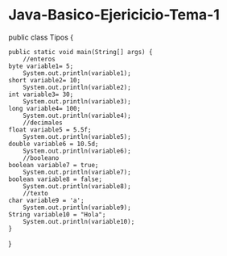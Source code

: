 # Java-Basico-Ejericicio-Tema-1

public class Tipos {

    public static void main(String[] args) {
        //enteros
    byte variable1= 5;
        System.out.println(variable1);
    short variable2= 10;
        System.out.println(variable2);
    int variable3= 30;
        System.out.println(variable3);
    long variable4= 100;
        System.out.println(variable4);
        //decimales
    float variable5 = 5.5f;
        System.out.println(variable5);
    double variable6 = 10.5d;
        System.out.println(variable6);
        //booleano
    boolean variable7 = true;
        System.out.println(variable7);
    boolean variable8 = false;
        System.out.println(variable8);
        //texto
    char variable9 = 'a';
        System.out.println(variable9);
    String variable10 = "Hola";
        System.out.println(variable10);
    }
}
